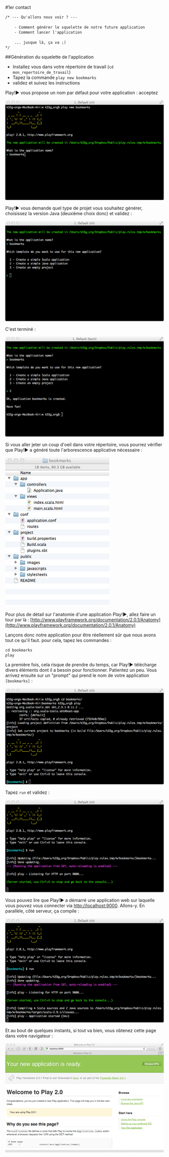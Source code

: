 #1er contact

	/* --- Qu'allons nous voir ? ---
	
		- Comment générer le squelette de notre future application
		- Comment lancer l'application
		
		... jusque là, ça va ;)
	*/

##Génération du squelette de l'application

- Installez vous dans votre répertoire de travail (`cd mon_repertoire_de_travail`)
- Tapez la commande `play new bookmarks`
- validez et suivez les instructions

Play!► vous propose un nom par défaut pour votre application : acceptez

![](rsrc/02-firstapp-001.png)

Play!► vous demande quel type de projet vous souhaitez générer, choisissez la version Java (deuxième choix donc) et validez :

![](rsrc/02-firstapp-002.png)

C'est terminé :

![](rsrc/02-firstapp-003.png)

Si vous aller jeter un coup d'oeil dans votre répertoire, vous pourrez vérifier que Play!► a généré toute l'arborescence applicative nécessaire :

![](rsrc/02-firstapp-004.png)

Pour plus de détail sur l'anatomie d'une application Play!►, allez faire un tour par là : [http://www.playframework.org/documentation/2.0.1/Anatomy](http://www.playframework.org/documentation/2.0.1/Anatomy)

Lançons donc notre application pour être réellement sûr que nous avons tout ce qu'il faut. pour cela, tapez  les commandes :

	cd bookmarks
	play

La première fois, cela risque de prendre du temps, car Play!► télécharge divers éléments dont il a besoin pour fonctionner. Patientez un peu. Vous arrivez ensuite sur un "prompt" qui prend le nom de votre application `[bookmarks]` :

![](rsrc/02-firstapp-005.png)

Tapez `run` et validez :

![](rsrc/02-firstapp-006.png)

Vous pouvez lire que Play!► a démarré une application web sur laquelle vous pouvez vous connecter via [http://localhost:9000](http://localhost:9000). Allons-y.
En parallèle, côté serveur, ça compile :

![](rsrc/02-firstapp-007.png)

Et au bout de quelques instants, si tout va bien, vous obtenez cette page dans votre navigateur :

![](rsrc/02-firstapp-008.png)